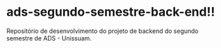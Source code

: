# ads-segundo-semestre-back-end!!
Repositório de desenvolvimento do projeto de backend do segundo semestre de ADS - Unissuam.
